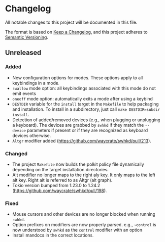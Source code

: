 # Changelog

All notable changes to this project will be documented in this file.

The format is based on [Keep a Changelog](https://keepachangelog.com/en/1.0.0/),
and this project adheres to [Semantic Versioning](https://semver.org/spec/v2.0.0.html).

## Unreleased

### Added

- New configuration options for modes. These options apply to all keybindings in a mode.
- `swallow` mode option: all keybindings associated with this mode do not emit events
- `oneoff` mode option: automatically exits a mode after using a keybind
- `DESTDIR` variable for the `install` target in the `Makefile` to help
  packaging and installation. To install in a subdirectory, just call `make
  DESTDIR=subdir install`.
- Detection of added/removed devices (e.g., when plugging or unplugging a
  keyboard). The devices are grabbed by `swhkd` if they match the `--device`
  parameters if present or if they are recognized as keyboard devices otherwise.
- `Altgr` modifier added (https://github.com/waycrate/swhkd/pull/213).

### Changed

- The project `Makefile` now builds the polkit policy file dynamically depending
  on the target installation directories.
- Alt modifier no longer maps to the right aly key. It only maps to the left alt key. Right alt is referred to as Altgr (alt graph).
- Tokio version bumped from 1.23.0 to 1.24.2 (https://github.com/waycrate/swhkd/pull/198).

### Fixed

- Mouse cursors and other devices are no longer blocked when running `swhkd`.
- Option prefixes on modifiers are now properly parsed. e.g., `~control` is now
  understood by `swhkd` as the `control` modifier with an option
- Install mandocs in the correct locations.
